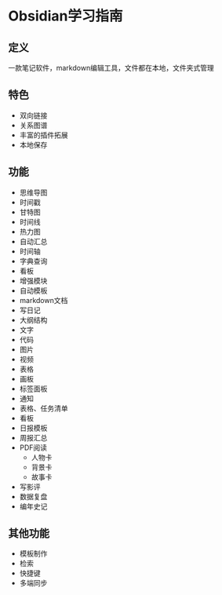  # Obsidian学习指南

## 定义
一款笔记软件，markdown编辑工具，文件都在本地，文件夹式管理

## 特色
- 双向链接
- 关系图谱
- 丰富的插件拓展
- 本地保存

## 功能
- 思维导图
- 时间戳
- 甘特图
- 时间线
- 热力图
- 自动汇总
- 时间轴
- 字典查询
- 看板
- 增强模块
- 自动模板
- markdown文档
- 写日记
- 大纲结构
- 文字
- 代码
- 图片
- 视频
- 表格
- 画板
- 标签面板
- 通知
- 表格、任务清单
- 看板
- 日报模板
- 周报汇总
- PDF阅读
	- 人物卡
	- 背景卡
	- 故事卡
- 写影评
- 数据复盘
- 编年史记

## 其他功能
- 模板制作
- 检索
- 快捷键
- 多端同步

